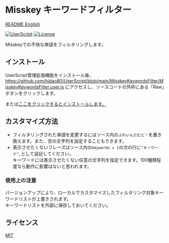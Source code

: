 # Misskey キーワードフィルター

[README English](./README.md)

[![UserScript](https://img.shields.io/badge/Framework-UserScript-blue.svg)](https://en.wikipedia.org/wiki/Userscript)
[![License](https://img.shields.io/github/license/hidao80/UserScript)](/LICENSE)

Misskeyでの不快な単語をフィルタリングします。

## インストール

UserScript管理拡張機能をインストール後、https://github.com/hidao80/UserScript/blob/main/MisskeyKeywordsFilter/MisskeyKeywordsFilter.user.js にアクセスし、ソースコードの外枠にある「Raw」ボタンをクリックします。

または[ここをクリックするとインストールします。](https://github.com/hidao80/UserScript/raw/main/MisskeyKeywordsFilter/MisskeyKeywordsFilter.user.js)

## カスタマイズ方法

- フィルタリングされた単語を変更するにはソース内の`ぶれいんだむど！`を置き換えます。また、空の文字列を設定することもできます。
- 表示させたくないフレーズはソース内の`keywords = [`の次の行に`"キーワード",`として追記してください。  
  キーワードには表示させたくない任意の文字列を指定できます。100種類程度なら動作に影響はないと思われます。

### 使用上の注意

バージョンアップにより、ローカルでカスタマイズしたフィルタリング対象キーワードリストが上書きされます。  
キーワードリストを外部に保存しておいてください。

## ライセンス

[MIT](/LICENSE)

